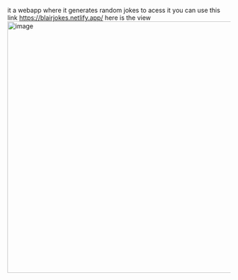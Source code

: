 it a webapp where it generates random jokes
to acess it you can use this link https://blairjokes.netlify.app/
here is the view
<img width="1273" height="569" alt="image" src="https://github.com/user-attachments/assets/e2ea2b81-1121-4934-86d1-e74b0734037c" />

